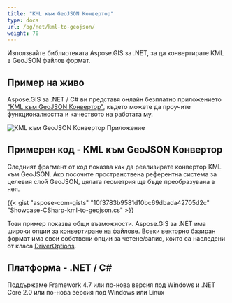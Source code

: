 ```yaml
---
title: "KML към GeoJSON Конвертор"
type: docs
url: /bg/net/kml-to-geojson/
weight: 70
---
```


Използвайте библиотеката Aspose.GIS за .NET, за да конвертирате KML в GeoJSON файлов формат.

## **Пример на живо**

Aspose.GIS за .NET / C# ви представя онлайн безплатно приложението ["KML към GeoJSON Конвертор"](https://products.aspose.app/gis/conversion/kml-to-geojson), където можете да проучите функционалността и качеството на работата му.

![KML към GeoJSON Конвертор Приложение](conversion.png)

## **Примерен код - KML към GeoJSON Конвертор**

Следният фрагмент от код показва как да реализирате конвертор KML към GeoJSON. Ако посочите пространствена референтна система за целевия слой GeoJSON, цялата геометрия ще бъде преобразувана в нея. 

{{< gist "aspose-com-gists" "10f3783b9581d10bc69dbada42705d2c" "Showcase-CSharp-kml-to-geojson.cs" >}}

Този пример показва общи възможности. Aspose.GIS за .NET има широки опции за [конвертиране на файлове](https://docs.aspose.com/gis/net/vector-layers/). Всеки векторно базиран формат има свои собствени опции за четене/запис, които са наследени от класа [DriverOptions](https://reference.aspose.com/gis/net/aspose.gis/driveroptions).

## **Платформа - .NET / C#**

Поддържаме Framework 4.7 или по-нова версия под Windows и .NET Core 2.0 или по-нова версия под Windows или Linux
